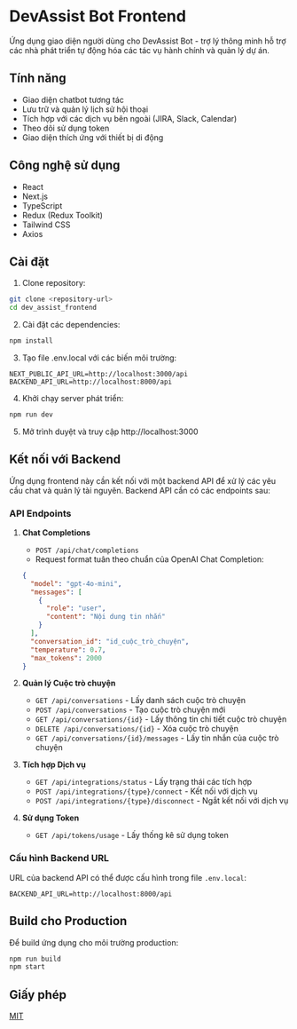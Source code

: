 # DevAssist Bot Frontend

Ứng dụng giao diện người dùng cho DevAssist Bot - trợ lý thông minh hỗ trợ các nhà phát triển tự động hóa các tác vụ hành chính và quản lý dự án.

## Tính năng

- Giao diện chatbot tương tác
- Lưu trữ và quản lý lịch sử hội thoại
- Tích hợp với các dịch vụ bên ngoài (JIRA, Slack, Calendar)
- Theo dõi sử dụng token
- Giao diện thích ứng với thiết bị di động

## Công nghệ sử dụng

- React
- Next.js
- TypeScript
- Redux (Redux Toolkit)
- Tailwind CSS
- Axios

## Cài đặt

1. Clone repository:

```bash
git clone <repository-url>
cd dev_assist_frontend
```

2. Cài đặt các dependencies:

```bash
npm install
```

3. Tạo file .env.local với các biến môi trường:

```
NEXT_PUBLIC_API_URL=http://localhost:3000/api
BACKEND_API_URL=http://localhost:8000/api
```

4. Khởi chạy server phát triển:

```bash
npm run dev
```

5. Mở trình duyệt và truy cập http://localhost:3000

## Kết nối với Backend

Ứng dụng frontend này cần kết nối với một backend API để xử lý các yêu cầu chat và quản lý tài nguyên. Backend API cần có các endpoints sau:

### API Endpoints

1. **Chat Completions**
   - `POST /api/chat/completions`
   - Request format tuân theo chuẩn của OpenAI Chat Completion:
   ```json
   {
     "model": "gpt-4o-mini",
     "messages": [
       {
         "role": "user",
         "content": "Nội dung tin nhắn"
       }
     ],
     "conversation_id": "id_cuộc_trò_chuyện",
     "temperature": 0.7,
     "max_tokens": 2000
   }
   ```

2. **Quản lý Cuộc trò chuyện**
   - `GET /api/conversations` - Lấy danh sách cuộc trò chuyện
   - `POST /api/conversations` - Tạo cuộc trò chuyện mới
   - `GET /api/conversations/{id}` - Lấy thông tin chi tiết cuộc trò chuyện
   - `DELETE /api/conversations/{id}` - Xóa cuộc trò chuyện
   - `GET /api/conversations/{id}/messages` - Lấy tin nhắn của cuộc trò chuyện

3. **Tích hợp Dịch vụ**
   - `GET /api/integrations/status` - Lấy trạng thái các tích hợp
   - `POST /api/integrations/{type}/connect` - Kết nối với dịch vụ
   - `POST /api/integrations/{type}/disconnect` - Ngắt kết nối với dịch vụ

4. **Sử dụng Token**
   - `GET /api/tokens/usage` - Lấy thống kê sử dụng token

### Cấu hình Backend URL

URL của backend API có thể được cấu hình trong file `.env.local`:

```
BACKEND_API_URL=http://localhost:8000/api
```

## Build cho Production

Để build ứng dụng cho môi trường production:

```bash
npm run build
npm start
```

## Giấy phép

[MIT](LICENSE)
